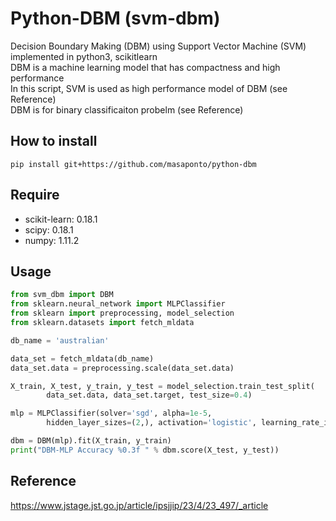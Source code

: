 # Python-DBM (svm-dbm)
Decision Boundary Making (DBM) using Support Vector Machine (SVM) implemented in python3, scikitlearn   
DBM is a machine learning model that has compactness and high performance  
In this script, SVM is used as high performance model of DBM (see Reference)  
DBM is for binary classificaiton probelm (see Reference)  


## How to install 
```
pip install git+https://github.com/masaponto/python-dbm 
```

## Require
- scikit-learn: 0.18.1
- scipy: 0.18.1
- numpy: 1.11.2


## Usage
```python
from svm_dbm import DBM
from sklearn.neural_network import MLPClassifier
from sklearn import preprocessing, model_selection
from sklearn.datasets import fetch_mldata

db_name = 'australian'

data_set = fetch_mldata(db_name)
data_set.data = preprocessing.scale(data_set.data)

X_train, X_test, y_train, y_test = model_selection.train_test_split(
        data_set.data, data_set.target, test_size=0.4)

mlp = MLPClassifier(solver='sgd', alpha=1e-5,
        hidden_layer_sizes=(2,), activation='logistic', learning_rate_init=0.5)

dbm = DBM(mlp).fit(X_train, y_train)
print("DBM-MLP Accuracy %0.3f " % dbm.score(X_test, y_test))
```


## Reference
https://www.jstage.jst.go.jp/article/ipsjjip/23/4/23_497/_article  
